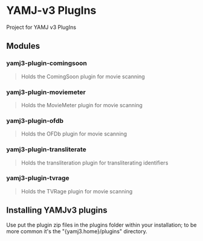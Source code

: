 YAMJ-v3 PlugIns
===============

Project for YAMJ v3 PlugIns

Modules
-------
### yamj3-plugin-comingsoon
> Holds the ComingSoon plugin for movie scanning

### yamj3-plugin-moviemeter
> Holds the MovieMeter plugin for movie scanning

### yamj3-plugin-ofdb
> Holds the OFDb plugin for movie scanning

### yamj3-plugin-transliterate
> Holds the transliteration plugin for transliterating identifiers

### yamj3-plugin-tvrage
> Holds the TVRage plugin for movie scanning

Installing YAMJv3 plugins
-------------------------

Use put the plugin zip files in the plugins folder within your installation;
to be more common it's the "{yamj3.home}/plugins" directory.
